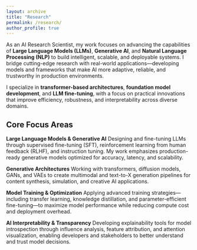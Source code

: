 ```yaml
---
layout: archive
title: "Research"
permalink: /research/
author_profile: true
---
```


As an AI Research Scientist, my work focuses on advancing the capabilities of **Large Language Models (LLMs)**, **Generative AI**, and **Natural Language Processing (NLP)** to build intelligent, scalable, and deployable systems. I bridge cutting-edge research with real-world applications—developing models and frameworks that make AI more adaptive, reliable, and trustworthy in production environments.

I specialize in **transformer-based architectures**, **foundation model development**, and **LLM fine-tuning**, with a focus on practical innovations that improve efficiency, robustness, and interpretability across diverse domains.

## Core Focus Areas

**Large Language Models & Generative AI** Designing and fine-tuning LLMs through supervised fine-tuning (SFT), reinforcement learning from human feedback (RLHF), and instruction tuning. My work emphasizes production-ready generative models optimized for accuracy, latency, and scalability.

**Generative Architectures** Working with transformers, diffusion models, GANs, and VAEs to create multimodal and text-to-X generation pipelines for content synthesis, simulation, and creative AI applications.

**Model Training & Optimization** Applying advanced training strategies—including transfer learning, knowledge distillation, and parameter-efficient fine-tuning—to maximize model performance while reducing compute cost and deployment overhead.

**AI Interpretability & Transparency** Developing explainability tools for model introspection through influence analysis, feature attribution, and attention visualization, enabling developers and stakeholders to better understand and trust model decisions.
